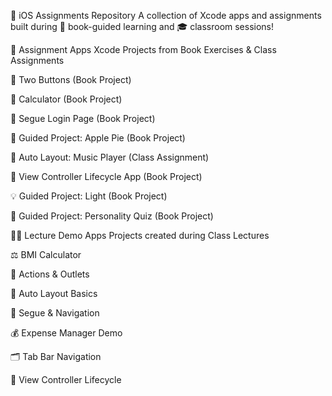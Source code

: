 🚀 iOS Assignments Repository
A collection of Xcode apps and assignments built during 📘 book-guided learning and 🎓 classroom sessions!

📱 Assignment Apps
Xcode Projects from Book Exercises & Class Assignments

🔘 Two Buttons (Book Project)

🧮 Calculator (Book Project)

🔐 Segue Login Page (Book Project)

🥧 Guided Project: Apple Pie (Book Project)

🎵 Auto Layout: Music Player (Class Assignment)

🔁 View Controller Lifecycle App (Book Project)

💡 Guided Project: Light (Book Project)

🧠 Guided Project: Personality Quiz (Book Project)

🧑‍🏫 Lecture Demo Apps
Projects created during Class Lectures

⚖️ BMI Calculator

🧲 Actions & Outlets

🧩 Auto Layout Basics

🧭 Segue & Navigation

💰 Expense Manager Demo

🗂️ Tab Bar Navigation

🔄 View Controller Lifecycle
